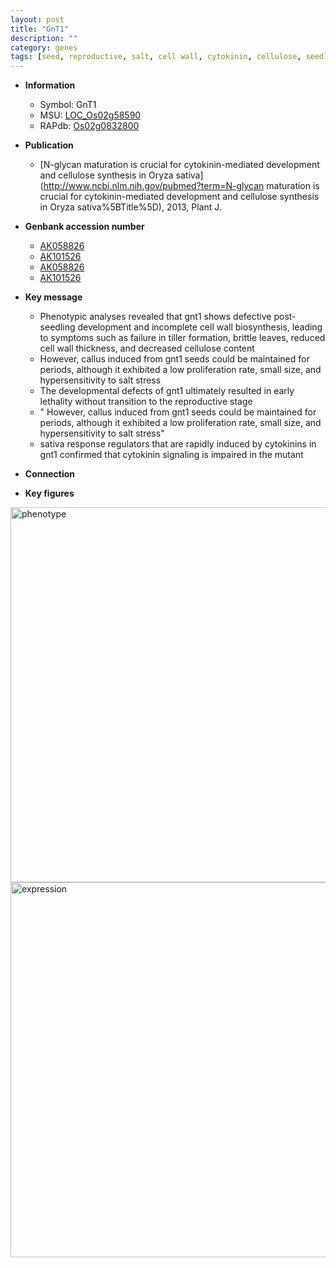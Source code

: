 ```yaml
---
layout: post
title: "GnT1"
description: ""
category: genes
tags: [seed, reproductive, salt, cell wall, cytokinin, cellulose, seedling, tiller, salt stress]
---
```


* **Information**  
    + Symbol: GnT1  
    + MSU: [LOC_Os02g58590](http://rice.plantbiology.msu.edu/cgi-bin/ORF_infopage.cgi?orf=LOC_Os02g58590)  
    + RAPdb: [Os02g0832800](http://rapdb.dna.affrc.go.jp/viewer/gbrowse_details/irgsp1?name=Os02g0832800)  

* **Publication**  
    + [N-glycan maturation is crucial for cytokinin-mediated development and cellulose synthesis in Oryza sativa](http://www.ncbi.nlm.nih.gov/pubmed?term=N-glycan maturation is crucial for cytokinin-mediated development and cellulose synthesis in Oryza sativa%5BTitle%5D), 2013, Plant J.

* **Genbank accession number**  
    + [AK058826](http://www.ncbi.nlm.nih.gov/nuccore/AK058826)
    + [AK101526](http://www.ncbi.nlm.nih.gov/nuccore/AK101526)
    + [AK058826](http://www.ncbi.nlm.nih.gov/nuccore/AK058826)
    + [AK101526](http://www.ncbi.nlm.nih.gov/nuccore/AK101526)

* **Key message**  
    + Phenotypic analyses revealed that gnt1 shows defective post-seedling development and incomplete cell wall biosynthesis, leading to symptoms such as failure in tiller formation, brittle leaves, reduced cell wall thickness, and decreased cellulose content
    + However, callus induced from gnt1 seeds could be maintained for periods, although it exhibited a low proliferation rate, small size, and hypersensitivity to salt stress
    + The developmental defects of gnt1 ultimately resulted in early lethality without transition to the reproductive stage
    + " However, callus induced from gnt1 seeds could be maintained for periods, although it exhibited a low proliferation rate, small size, and hypersensitivity to salt stress"
    + sativa response regulators that are rapidly induced by cytokinins in gnt1 confirmed that cytokinin signaling is impaired in the mutant

* **Connection**  

* **Key figures**  
<img src="http://ricencode.github.io/images/GnT1.pheno.png" alt="phenotype"  style="width: 600px;"/>

<img src="http://ricencode.github.io/images/GnT1.exp.png" alt="expression"  style="width: 600px;"/>


